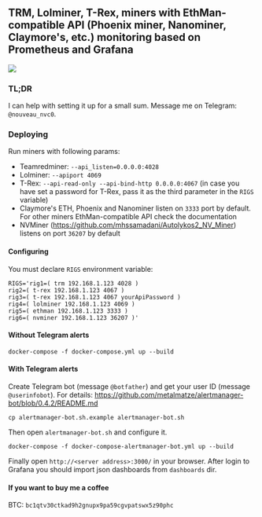 ## TRM, Lolminer, T-Rex, miners with EthMan-compatible API (Phoenix miner, Nanominer, Claymore's, etc.) monitoring based on Prometheus and Grafana
![](screenshot.png)
### TL;DR
I can help with setting it up for a small sum. Message me on Telegram: `@nouveau_nvc0`.
### Deploying
Run miners with following params:

- Teamredminer: `--api_listen=0.0.0.0:4028`
- Lolminer: `--apiport 4069`
- T-Rex: `--api-read-only --api-bind-http 0.0.0.0:4067` (in case you have set a password for T-Rex, pass it as the third parameter in the `RIGS` variable)
- Claymore's ETH, Phoenix and Nanominer listen on `3333` port by default. For other miners EthMan-compatible API check the documentation
- NVMiner (https://github.com/mhssamadani/Autolykos2_NV_Miner) listens on port `36207` by default

#### Configuring
You must declare `RIGS` environment variable:
```
RIGS='rig1=( trm 192.168.1.123 4028 )
rig2=( t-rex 192.168.1.123 4067 )
rig3=( t-rex 192.168.1.123 4067 yourApiPassword )
rig4=( lolminer 192.168.1.123 4069 )
rig5=( ethman 192.168.1.123 3333 )
rig6=( nvminer 192.168.1.123 36207 )'
```

#### Without Telegram alerts
```
docker-compose -f docker-compose.yml up --build
```

#### With Telegram alerts
Create Telegram bot (message `@botfather`) and get your user ID (message `@userinfobot`). For details: https://github.com/metalmatze/alertmanager-bot/blob/0.4.2/README.md
```
cp alertmanager-bot.sh.example alertmanager-bot.sh
```
Then open `alertmanager-bot.sh` and configure it.
```
docker-compose -f docker-compose-alertmanager-bot.yml up --build
```

Finally open `http://<server address>:3000/` in your browser.
After login to Grafana you should import json dashboards from `dashboards` dir.

#### If you want to buy me a coffee
BTC: `bc1qtv30ctkad9h2gnupx9pa59cgvpatswx5z90phc`
